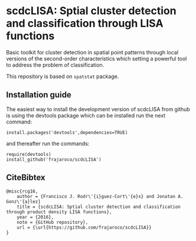 # scdcLISA: Sptial cluster detection and classification through LISA functions

Basic toolkit for cluster detection in spatial point patterns through local versions of the second-order characteristics which setting a powerful tool to address the problem of classification. 

This repository is based on `spatstat` package.

## Installation guide

The easiest way to install the development version of scdcLISA from github is using the devtools package which can be installed run the next command:
```
install.packages('devtools',dependencies=TRUE)
```
and thereafter run the commands:
```
require(devtools)
install_github('frajaroco/scdcLISA')
```
## CiteBibtex
```
@misc{rcg16,
	author = {Francisco J. Rodr\'{i}guez-Cort\'{e}s} and Jonatan A. Gonz\'{a}lez}
	title = {scdcLISA: Sptial cluster detection and classification through product density LISA functions},
	year = {2016},
	note = {GitHub repository},
	url = {\url{https://github.com/frajaroco/scdcLISA}}
}

```
